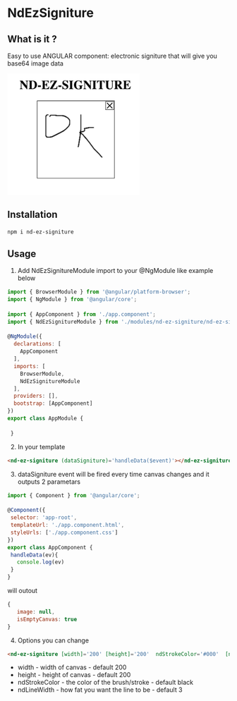 # NdEzSigniture

## What is it ? 

Easy to use ANGULAR component: electronic signiture that will give you base64 image data

 <img src="img.png" width="300" title="screenshot"/>


## Installation
``` npm i nd-ez-signiture ```

## Usage

1. Add NdEzSignitureModule import to your @NgModule like example below

``` javascript 
import { BrowserModule } from '@angular/platform-browser';
import { NgModule } from '@angular/core';

import { AppComponent } from './app.component';
import { NdEzSignitureModule } from './modules/nd-ez-signiture/nd-ez-signiture.module';

@NgModule({
  declarations: [
    AppComponent
  ],
  imports: [
    BrowserModule,
    NdEzSignitureModule
  ],
  providers: [],
  bootstrap: [AppComponent]
})
export class AppModule {
 
 }
```
2. In your template 
```HTML 
<nd-ez-signiture (dataSigniture)='handleData($event)'></nd-ez-signiture> 
 ```
 3. dataSigniture event will be fired every time canvas changes and it outputs 2 parametars

 ```javascript 
import { Component } from '@angular/core';

@Component({
  selector: 'app-root',
  templateUrl: './app.component.html',
  styleUrls: ['./app.component.css']
})
export class AppComponent {
  handleData(ev){
    console.log(ev)
  }
}


 ```
 will outout 

 ```javascript 
 {
    image: null,
    isEmptyCanvas: true
 }

 ```
 4. Options you can change

 ```HTML 
<nd-ez-signiture [width]='200' [height]='200'  ndStrokeColor='#000'  [ndLineWidth]='2' (dataSigniture)='handleData($event)' ></nd-ez-signiture> 

```
 * width - width of canvas - default 200
 * height - height of canvas - default 200
 * ndStrokeColor - the color of the brush/stroke - default black
 * ndLineWidth - how fat you want the line to be - default 3

